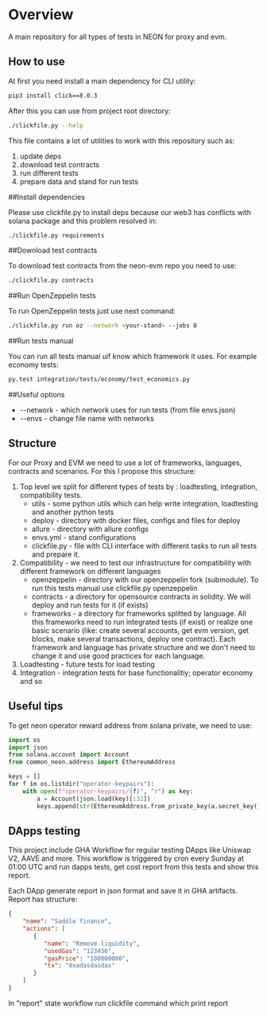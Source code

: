# Overview

A main repository for all types of tests in NEON for proxy and evm.

## How to use

At first you need install a main dependency for CLI utility:

```bash
pip3 install click==8.0.3
```

After this you can use from project root directory:

```bash
./clickfile.py --help
```

This file contains a lot of utilities to work with this repository such as:
1. update deps
2. download test contracts
3. run different tests
3. prepare data and stand for run tests


##Install dependencies

Please use clickfile.py to install deps because our web3 has conflicts with solana package and this problem resolved in:
```bash
./clickfile.py requirements
```

##Download test contracts

To download test contracts from the neon-evm repo you need to use:

```bash
./clickfile.py contracts
```

##Run OpenZeppelin tests

To run OpenZeppelin tests just use next command:
```bash
./clickfile.py run oz --network <your-stand> --jobs 8
```


##Run tests manual

You can run all tests manual uif know which framework it uses. For example economy tests:

```bash
py.test integration/tests/economy/test_economics.py
```

##Useful options

- --network - which network uses for run tests (from file envs.json)
- --envs - change file name with networks

## Structure

For our Proxy and EVM we need to use a lot of frameworks, languages, contracts and scenarios. For this I propose this
structure:

1. Top level we split for different types of tests by : loadtesting, integration, compatibility tests.
    - utils - some python utils which can help write integration, loadtesting and another python tests
    - deploy - directory with docker files, configs and files for deploy
    - allure - directory with allure configs
    - envs.yml - stand configurations
    - clickfile.py - file with CLI interface with different tasks to run all tests and prepare it.
2. Compatibility - we need to test our infrastructure for compatibility with different framework on different languages
    - openzeppelin - directory with our openzeppelin fork (submodule). To run this tests manual use clickfile.py
      openzeppelin
    - contracts - a directory for opensource contracts in solidity. We will deploy and run tests for it (if exists)
    - frameworks - a directory for frameworks splitted by language. All this frameworks need to run integrated tests (if
      exist)
      or realize one basic scenario (like: create several accounts, get evm version, get blocks, make several
      transactions, deploy one contract). Each framework and language has private structure and we don't need to change
      it and use good practices for each language.
3. Loadtesting - future tests for load testing
4. Integration - integration tests for base functionalitiy; operator economy and so


## Useful tips

To get neon operator reward address from solana private, we need to use:
```python
import os
import json
from solana.account import Account
from common_neon.address import EthereumAddress

keys = []
for f in os.listdir("operator-keypairs"):
    with open(f"operator-keypairs/{f}", "r") as key:
        a = Account(json.load(key)[:32])
        keys.append(str(EthereumAddress.from_private_key(a.secret_key())))
```


## DApps testing
This project include GHA Workflow for regular testing DApps like Uniswap V2, AAVE and more.
This workflow is triggered by cron every Sunday at 01:00 UTC and run dapps tests, get cost report from
this tests and show this report.

Each DApp generate report in json format and save it in GHA artifacts. Report has structure:

```json
{
    "name": "Saddle finance",
    "actions": [
       {
          "name": "Remove liquidity",
          "usedGas": "123456",
          "gasPrice": "100000000",
          "tx": "0xadasdasdas"
       }
    ]
}
```

In "report" state workflow run clickfile command which print report
